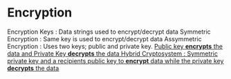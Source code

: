 # Encryption

Encryption Keys
 : Data strings used to encrypt/decrypt data
Symmetric Encryption
 : Same key is used to encrypt/decrypt data
Assymmetric Encryption
 : Uses two keys; public and private key. <u>Public key<u> **encrypts** the data and <u>Private Key<u> **decrypts** the data
Hybrid Cryptosystem
 : Symmetric private key and a recipients <u>public key<u> to **encrypt** data while the <u>private key **decrypts** the data